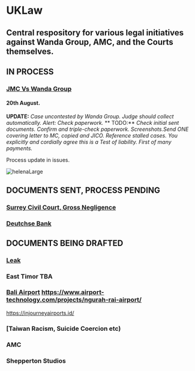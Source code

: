 # UKLaw

## Central respository for various legal initiatives against Wanda Group, AMC, and the Courts themselves.

## IN PROCESS

### [JMC Vs Wanda Group](https://github.com/Morningstar88/AMCandWandaGroupTrumanShowMisconduct)

#### 20th August. 
**UPDATE:** *Case uncontested by Wanda Group. Judge should collect automatically. Alert: Check paperwork.* 
**  TODO:** *Check initial sent documents. Confirm and triple-check paperwork. Screenshots.Send ONE covering letter to MC, copied and JICO. Reference stalled cases. You explicitly and cordially agree this is a Test of liability. First of many payments.*                                                                                        

Process update in issues.

![helenaLarge](https://github.com/user-attachments/assets/2387aa81-90a8-4f54-a07c-252c98c2c329)

## DOCUMENTS SENT, PROCESS PENDING

### [Surrey Civil Court, Gross Negligence](https://github.com/Morningstar88/MoneyclaimUKJudicialReview)

### [Deutchse Bank](https://github.com/Morningstar88/DeutscheBankSuicideCoercion)

## DOCUMENTS BEING DRAFTED

### [Leak](https://github.com/Morningstar88/ComedianTheifPhnomBasset)

### East Timor TBA

### [Bali Airport](https://github.com/Morningstar88/Bali2) https://www.airport-technology.com/projects/ngurah-rai-airport/

https://injourneyairports.id/

### [Taiwan Racism, Suicide Coercion etc)

### AMC 

### Shepperton Studios

